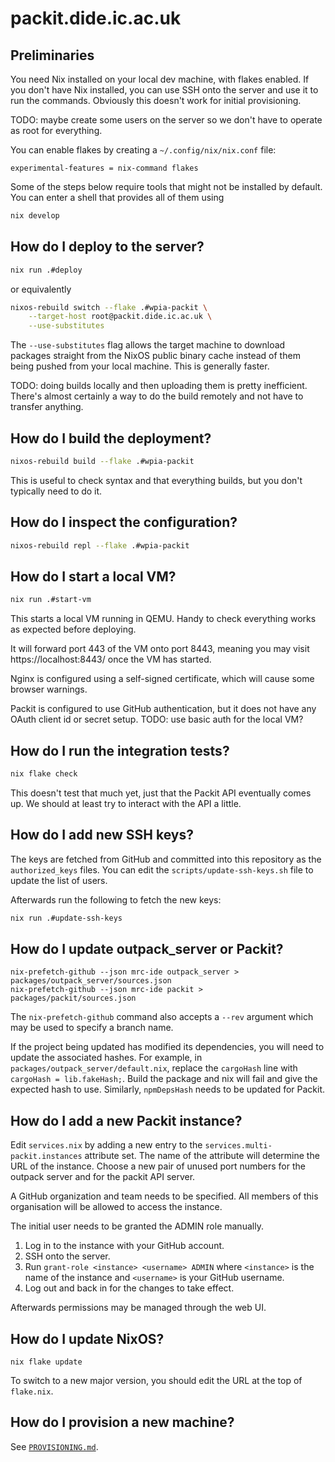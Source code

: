 # packit.dide.ic.ac.uk

## Preliminaries

You need Nix installed on your local dev machine, with flakes enabled. If you
don't have Nix installed, you can use SSH onto the server and use it to run the
commands. Obviously this doesn't work for initial provisioning.

TODO: maybe create some users on the server so we don't have to operate as root
for everything.

You can enable flakes by creating a `~/.config/nix/nix.conf` file:
```
experimental-features = nix-command flakes
```

Some of the steps below require tools that might not be installed by default.
You can enter a shell that provides all of them using

```sh
nix develop
```

## How do I deploy to the server?

```sh
nix run .#deploy
```

or equivalently

```sh
nixos-rebuild switch --flake .#wpia-packit \
    --target-host root@packit.dide.ic.ac.uk \
    --use-substitutes
```

The `--use-substitutes` flag allows the target machine to download packages
straight from the NixOS public binary cache instead of them being pushed from
your local machine. This is generally faster.

TODO: doing builds locally and then uploading them is pretty inefficient.
There's almost certainly a way to do the build remotely and not have to transfer
anything.

## How do I build the deployment?

```sh
nixos-rebuild build --flake .#wpia-packit
```

This is useful to check syntax and that everything builds, but you don't
typically need to do it.

## How do I inspect the configuration? 

```sh
nixos-rebuild repl --flake .#wpia-packit
```

## How do I start a local VM?

```sh
nix run .#start-vm
```

This starts a local VM running in QEMU. Handy to check everything works as
expected before deploying.

It will forward port 443 of the VM onto port 8443, meaning you may visit
https://localhost:8443/ once the VM has started.

Nginx is configured using a self-signed certificate, which will cause some
browser warnings.

Packit is configured to use GitHub authentication, but it does not have any
OAuth client id or secret setup. TODO: use basic auth for the local VM?

## How do I run the integration tests?

```sh
nix flake check
```

This doesn't test that much yet, just that the Packit API eventually comes up.
We should at least try to interact with the API a little.

## How do I add new SSH keys?

The keys are fetched from GitHub and committed into this repository as the
`authorized_keys` files. You can edit the `scripts/update-ssh-keys.sh` file to
update the list of users.

Afterwards run the following to fetch the new keys:
```sh
nix run .#update-ssh-keys
```

## How do I update outpack_server or Packit?

```
nix-prefetch-github --json mrc-ide outpack_server > packages/outpack_server/sources.json
nix-prefetch-github --json mrc-ide packit > packages/packit/sources.json
```

The `nix-prefetch-github` command also accepts a `--rev` argument which may be
used to specify a branch name.

If the project being updated has modified its dependencies, you will need to
update the associated hashes. For example, in
`packages/outpack_server/default.nix`, replace the `cargoHash` line with
`cargoHash = lib.fakeHash;`. Build the package and nix will fail and give the
expected hash to use. Similarly, `npmDepsHash` needs to be updated for Packit.

## How do I add a new Packit instance?

Edit `services.nix` by adding a new entry to the `services.multi-packit.instances`
attribute set. The name of the attribute will determine the URL of the
instance. Choose a new pair of unused port numbers for the outpack server and
for the packit API server.

A GitHub organization and team needs to be specified. All members of this
organisation will be allowed to access the instance.

The initial user needs to be granted the ADMIN role manually.

1. Log in to the instance with your GitHub account.
1. SSH onto the server.
1. Run `grant-role <instance> <username> ADMIN` where `<instance>` is the name
   of the instance and `<username>` is your GitHub username.
1. Log out and back in for the changes to take effect.

Afterwards permissions may be managed through the web UI.

## How do I update NixOS?

```
nix flake update
```

To switch to a new major version, you should edit the URL at the top of `flake.nix`.

## How do I provision a new machine?

See [`PROVISIONING.md`](PROVISIONING.md).
